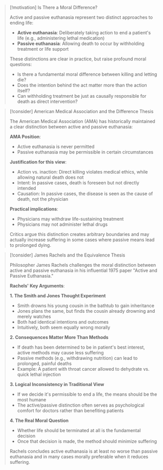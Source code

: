 > [!motivation] Is There a Moral Difference?
> 
> Active and passive euthanasia represent two distinct approaches to ending life:
> 
> - **Active euthanasia**: Deliberately taking action to end a patient's life (e.g., administering lethal medication)
> - **Passive euthanasia**: Allowing death to occur by withholding treatment or life support
> 
> These distinctions are clear in practice, but raise profound moral questions:
> 
> - Is there a fundamental moral difference between killing and letting die?
> - Does the intention behind the act matter more than the action itself?
> - Can withholding treatment be just as causally responsible for death as direct intervention?

> [!consider] American Medical Association and the Difference Thesis
> 
> The American Medical Association (AMA) has historically maintained a clear distinction between active and passive euthanasia:
> 
> **AMA Position**:
> 
> - Active euthanasia is never permitted
> - Passive euthanasia may be permissible in certain circumstances
> 
> **Justification for this view**:
> 
> - Action vs. inaction: Direct killing violates medical ethics, while allowing natural death does not
> - Intent: In passive cases, death is foreseen but not directly intended
> - Causation: In passive cases, the disease is seen as the cause of death, not the physician
> 
> **Practical implications**:
> 
> - Physicians may withdraw life-sustaining treatment
> - Physicians may not administer lethal drugs
> 
> Critics argue this distinction creates arbitrary boundaries and may actually increase suffering in some cases where passive means lead to prolonged dying.

> [!consider] James Rachels and the Equivalence Thesis
> 
> Philosopher James Rachels challenges the moral distinction between active and passive euthanasia in his influential 1975 paper "Active and Passive Euthanasia."
> 
> **Rachels' Key Arguments**:
> 
> **1. The Smith and Jones Thought Experiment**
> 
> - Smith drowns his young cousin in the bathtub to gain inheritance
> - Jones plans the same, but finds the cousin already drowning and merely watches
> - Both had identical intentions and outcomes
> - Intuitively, both seem equally wrong morally
> 
> **2. Consequences Matter More Than Methods**
> 
> - If death has been determined to be in patient's best interest, active methods may cause less suffering
> - Passive methods (e.g., withdrawing nutrition) can lead to prolonged, painful deaths
> - Example: A patient with throat cancer allowed to dehydrate vs. quick lethal injection
> 
> **3. Logical Inconsistency in Traditional View**
> 
> - If we decide it's permissible to end a life, the means should be the most humane
> - The active/passive distinction often serves as psychological comfort for doctors rather than benefiting patients
> 
> **4. The Real Moral Question**
> 
> - Whether life should be terminated at all is the fundamental decision
> - Once that decision is made, the method should minimize suffering
> 
> Rachels concludes active euthanasia is at least no worse than passive euthanasia and in many cases morally preferable when it reduces suffering.